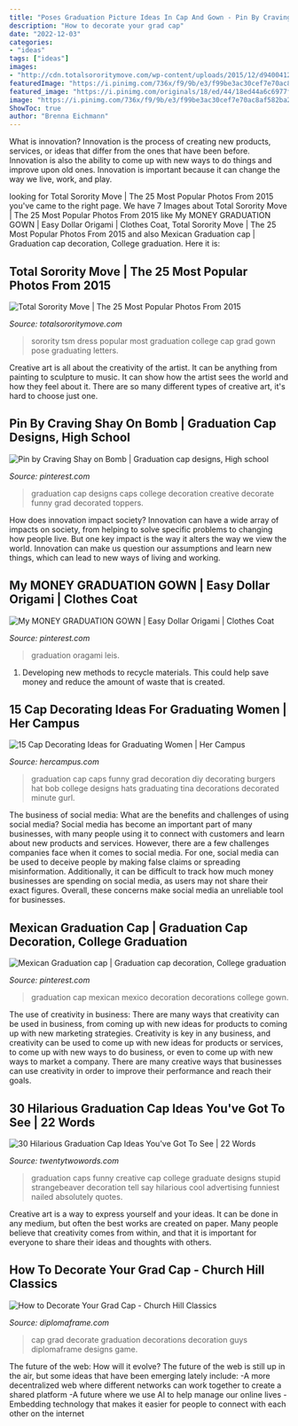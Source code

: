 ```yaml
---
title: "Poses Graduation Picture Ideas In Cap And Gown - Pin By Craving Shay On Bomb"
description: "How to decorate your grad cap"
date: "2022-12-03"
categories:
- "ideas"
tags: ["ideas"]
images:
- "http://cdn.totalsororitymove.com/wp-content/uploads/2015/12/d94004121e19db221c9fbb1aeb42cd0f.jpg"
featuredImage: "https://i.pinimg.com/736x/f9/9b/e3/f99be3ac30cef7e70ac8af582ba2b3de.jpg"
featured_image: "https://i.pinimg.com/originals/18/ed/44/18ed44a6c6977f64976e339e91872461.jpg"
image: "https://i.pinimg.com/736x/f9/9b/e3/f99be3ac30cef7e70ac8af582ba2b3de.jpg"
ShowToc: true
author: "Brenna Eichmann"
---
```



What is innovation?
Innovation is the process of creating new products, services, or ideas that differ from the ones that have been before. Innovation is also the ability to come up with new ways to do things and improve upon old ones. Innovation is important because it can change the way we live, work, and play.

	

		
looking for Total Sorority Move | The 25 Most Popular Photos From 2015 you've came to the right page. We have 7 Images about Total Sorority Move | The 25 Most Popular Photos From 2015 like My MONEY GRADUATION GOWN | Easy Dollar Origami | Clothes Coat, Total Sorority Move | The 25 Most Popular Photos From 2015 and also Mexican Graduation cap | Graduation cap decoration, College graduation. Here it is:
		
    
## Total Sorority Move | The 25 Most Popular Photos From 2015

<img loading=lazy src="http://cdn.totalsororitymove.com/wp-content/uploads/2015/12/d94004121e19db221c9fbb1aeb42cd0f.jpg" onerror="this.onerror=null;this.src='https://tse4.mm.bing.net/th?id=OIP.ViAu7ZXyMcn_kUUgmQ97rQHaLH&amp;pid=15.1';" alt="Total Sorority Move | The 25 Most Popular Photos From 2015">

_Source: totalsororitymove.com_

>sorority tsm dress popular most graduation college cap grad gown pose graduating letters. 

	

Creative art is all about the creativity of the artist. It can be anything from painting to sculpture to music. It can show how the artist sees the world and how they feel about it. There are so many different types of creative art, it's hard to choose just one.

    
## Pin By Craving Shay On Bomb | Graduation Cap Designs, High School

<img loading=lazy src="https://i.pinimg.com/originals/18/ed/44/18ed44a6c6977f64976e339e91872461.jpg" onerror="this.onerror=null;this.src='https://tse4.mm.bing.net/th?id=OIP.cLChZoriY33dqDrIvVYHiAHaJN&amp;pid=15.1';" alt="Pin by Craving Shay on Bomb | Graduation cap designs, High school">

_Source: pinterest.com_

>graduation cap designs caps college decoration creative decorate funny grad decorated toppers. 

	

How does innovation impact society?
Innovation can have a wide array of impacts on society, from helping to solve specific problems to changing how people live. But one key impact is the way it alters the way we view the world. Innovation can make us question our assumptions and learn new things, which can lead to new ways of living and working.

    
## My MONEY GRADUATION GOWN | Easy Dollar Origami | Clothes Coat

<img loading=lazy src="https://i.pinimg.com/736x/24/d0/85/24d0858097cce09ee532afa7d3d8c3e1.jpg" onerror="this.onerror=null;this.src='https://tse1.mm.bing.net/th?id=OIP.hWGDqw0sPu8__W6cDk5kUwHaLw&amp;pid=15.1';" alt="My MONEY GRADUATION GOWN | Easy Dollar Origami | Clothes Coat">

_Source: pinterest.com_

>graduation oragami leis. 

	

1. Developing new methods to recycle materials. This could help save money and reduce the amount of waste that is created.

    
## 15 Cap Decorating Ideas For Graduating Women | Her Campus

<img loading=lazy src="https://lh4.googleusercontent.com/Aj4QHTtqv-iox-Vm3GwjO7YAoeMwviFi5dsckeVtuJQurDI6CqoOKHSEePaoQcSel17GUV4EfDNrS4PNZLN0if6H6PcEWUm1qgN9cpTfPsqBX-h__pguztpujioQwqZ56jzdYI-q" onerror="this.onerror=null;this.src='https://tse3.mm.bing.net/th?id=OIP.sKqycrB-4gvraC5ZFazhqwHaHa&amp;pid=15.1';" alt="15 Cap Decorating Ideas for Graduating Women | Her Campus">

_Source: hercampus.com_

>graduation cap caps funny grad decoration diy decorating burgers hat bob college designs hats graduating tina decorations decorated minute gurl. 

	

The business of social media: What are the benefits and challenges of using social media?
Social media has become an important part of many businesses, with many people using it to connect with customers and learn about new products and services. However, there are a few challenges companies face when it comes to social media. For one, social media can be used to deceive people by making false claims or spreading misinformation. Additionally, it can be difficult to track how much money businesses are spending on social media, as users may not share their exact figures. Overall, these concerns make social media an unreliable tool for businesses.

    
## Mexican Graduation Cap | Graduation Cap Decoration, College Graduation

<img loading=lazy src="https://i.pinimg.com/736x/f9/9b/e3/f99be3ac30cef7e70ac8af582ba2b3de.jpg" onerror="this.onerror=null;this.src='https://tse3.mm.bing.net/th?id=OIP.3s8JtsdwvQfIK8UVOxMgVwHaJ3&amp;pid=15.1';" alt="Mexican Graduation cap | Graduation cap decoration, College graduation">

_Source: pinterest.com_

>graduation cap mexican mexico decoration decorations college gown. 

	

The use of creativity in business: There are many ways that creativity can be used in business, from coming up with new ideas for products to coming up with new marketing strategies.
Creativity is key in any business, and creativity can be used to come up with new ideas for products or services, to come up with new ways to do business, or even to come up with new ways to market a company. There are many creative ways that businesses can use creativity in order to improve their performance and reach their goals.

    
## 30 Hilarious Graduation Cap Ideas You&#039;ve Got To See | 22 Words

<img loading=lazy src="http://static.twentytwowords.com/wp-content/uploads/stupid.jpg" onerror="this.onerror=null;this.src='https://tse4.mm.bing.net/th?id=OIP.D3lkSCyRb7hWO9ig2U5eqwHaFi&amp;pid=15.1';" alt="30 Hilarious Graduation Cap Ideas You&#039;ve Got To See | 22 Words">

_Source: twentytwowords.com_

>graduation caps funny creative cap college graduate designs stupid strangebeaver decoration tell say hilarious cool advertising funniest nailed absolutely quotes. 

	

Creative art is a way to express yourself and your ideas. It can be done in any medium, but often the best works are created on paper. Many people believe that creativity comes from within, and that it is important for everyone to share their ideas and thoughts with others.

    
## How To Decorate Your Grad Cap - Church Hill Classics

<img loading=lazy src="https://www.diplomaframe.com/chc-blog/wp-content/uploads/2017/04/game-over-cap.jpg" onerror="this.onerror=null;this.src='https://tse1.mm.bing.net/th?id=OIP.YSDwcSu5Zndt3AiMpV33xwHaHa&amp;pid=15.1';" alt="How to Decorate Your Grad Cap - Church Hill Classics">

_Source: diplomaframe.com_

>cap grad decorate graduation decorations decoration guys diplomaframe designs game. 

	

The future of the web: How will it evolve?
The future of the web is still up in the air, but some ideas that have been emerging lately include: 
-A more decentralized web where different networks can work together to create a shared platform 
-A future where we use AI to help manage our online lives 
-Embedding technology that makes it easier for people to connect with each other on the internet

